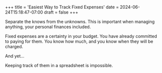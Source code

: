 +++
title = 'Easiest Way to Track Fixed Expenses'
date = 2024-06-24T15:18:47-07:00
draft = false
+++

Separate the knows from the unknowns. This is important when managing anything, your personal finances included.

Fixed expenses are a certainty in your budget. You have already committed to paying for them. You know how much, and you know when they will be charged.

And yet...

Keeping track of them in a spreadsheet is impossible.
